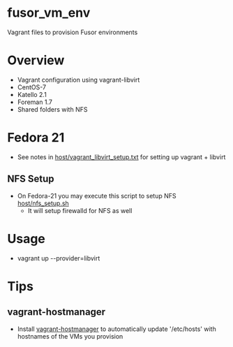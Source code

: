# fusor_vm_env
Vagrant files to provision Fusor environments

# Overview

* Vagrant configuration using vagrant-libvirt
* CentOS-7
* Katello 2.1
* Foreman 1.7
* Shared folders with NFS


# Fedora 21

* See notes in [host/vagrant_libvirt_setup.txt](host/vagrant_libvirt_setup.txt) for setting up vagrant + libvirt

## NFS Setup

*  On Fedora-21 you may execute this script to setup NFS [host/nfs_setup.sh](host/nfs_setup.sh)
	* It will setup firewalld for NFS as well
		
# Usage
* vagrant up --provider=libvirt		



# Tips
## vagrant-hostmanager
 * Install [vagrant-hostmanager](https://github.com/smdahlen/vagrant-hostmanager) to automatically update '/etc/hosts' with hostnames of the VMs you provision
 